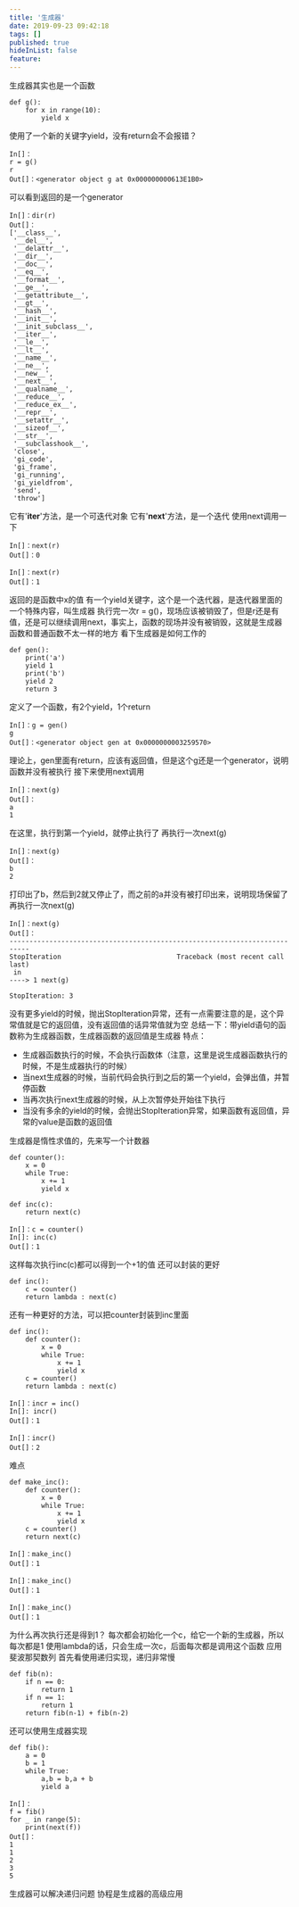 ```yaml
---
title: '生成器'
date: 2019-09-23 09:42:18
tags: []
published: true
hideInList: false
feature: 
---
```

生成器其实也是一个函数
```
def g():
    for x in range(10):
        yield x
```
使用了一个新的关键字yield，没有return会不会报错？
```
In[]：
r = g()
r
Out[]：<generator object g at 0x000000000613E1B0>
```
可以看到返回的是一个generator
```
In[]：dir(r)
Out[]：
['__class__',
 '__del__',
 '__delattr__',
 '__dir__',
 '__doc__',
 '__eq__',
 '__format__',
 '__ge__',
 '__getattribute__',
 '__gt__',
 '__hash__',
 '__init__',
 '__init_subclass__',
 '__iter__',
 '__le__',
 '__lt__',
 '__name__',
 '__ne__',
 '__new__',
 '__next__',
 '__qualname__',
 '__reduce__',
 '__reduce_ex__',
 '__repr__',
 '__setattr__',
 '__sizeof__',
 '__str__',
 '__subclasshook__',
 'close',
 'gi_code',
 'gi_frame',
 'gi_running',
 'gi_yieldfrom',
 'send',
 'throw']
```
它有'__iter__'方法，是一个可迭代对象
它有'__next__'方法，是一个迭代
使用next调用一下
```
In[]：next(r)
Out[]：0
```
```
In[]：next(r)
Out[]：1
```
返回的是函数中x的值
有一个yield关键字，这个是一个迭代器，是迭代器里面的一个特殊内容，叫生成器
执行完一次r = g()，现场应该被销毁了，但是r还是有值，还是可以继续调用next，事实上，函数的现场并没有被销毁，这就是生成器函数和普通函数不太一样的地方
看下生成器是如何工作的
```
def gen():
    print('a')
    yield 1
    print('b')
    yield 2
    return 3
```
定义了一个函数，有2个yield，1个return
```
In[]：g = gen()
g
Out[]：<generator object gen at 0x0000000003259570>
```
理论上，gen里面有return，应该有返回值，但是这个g还是一个generator，说明函数并没有被执行
接下来使用next调用
```
In[]：next(g)
Out[]：
a
1
```
在这里，执行到第一个yield，就停止执行了
再执行一次next(g)
```
In[]：next(g)
Out[]：
b
2
```
打印出了b，然后到2就又停止了，而之前的a并没有被打印出来，说明现场保留了
再执行一次next(g)
```
In[]：next(g)
Out[]：
---------------------------------------------------------------------------
StopIteration                             Traceback (most recent call last)
 in 
----> 1 next(g)

StopIteration: 3
```
没有更多yield的时候，抛出StopIteration异常，还有一点需要注意的是，这个异常值就是它的返回值，没有返回值的话异常值就为空
总结一下：带yield语句的函数称为生成器函数，生成器函数的返回值是生成器
特点：
* 生成器函数执行的时候，不会执行函数体（注意，这里是说生成器函数执行的时候，不是生成器执行的时候）
* 当next生成器的时候，当前代码会执行到之后的第一个yield，会弹出值，并暂停函数
* 当再次执行next生成器的时候，从上次暂停处开始往下执行
* 当没有多余的yield的时候，会抛出StopIteration异常，如果函数有返回值，异常的value是函数的返回值
  
生成器是惰性求值的，先来写一个计数器
```
def counter():
    x = 0
    while True:
        x += 1
        yield x

def inc(c):
    return next(c)
```
```
In[]：c = counter()
In[]: inc(c)
Out[]：1
```
这样每次执行inc(c)都可以得到一个+1的值
还可以封装的更好
```
def inc():
    c = counter()
    return lambda : next(c)
```
还有一种更好的方法，可以把counter封装到inc里面
```
def inc():
    def counter():
        x = 0
        while True:
            x += 1
            yield x
    c = counter()
    return lambda : next(c)
```
```
In[]：incr = inc()
In[]: incr()
Out[]：1
```
```
In[]：incr()
Out[]：2
```
难点
```
def make_inc():
    def counter():
        x = 0
        while True:
            x += 1
            yield x
    c = counter()
    return next(c)
```
```
In[]：make_inc()
Out[]：1
```
```
In[]：make_inc()
Out[]：1
```
```
In[]：make_inc()
Out[]：1
```
为什么再次执行还是得到1？
每次都会初始化一个c，给它一个新的生成器，所以每次都是1
使用lambda的话，只会生成一次c，后面每次都是调用这个函数
应用
斐波那契数列
首先看使用递归实现，递归非常慢
```
def fib(n):
    if n == 0:
        return 1
    if n == 1:
        return 1
    return fib(n-1) + fib(n-2)
```
还可以使用生成器实现
```
def fib():
    a = 0
    b = 1
    while True:
        a,b = b,a + b
        yield a
```
```
In[]：
f = fib()
for _ in range(5):
    print(next(f))
Out[]：
1
1
2
3
5
```
生成器可以解决递归问题
协程是生成器的高级应用


